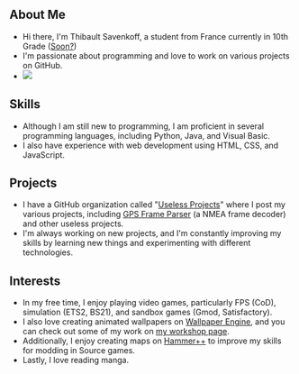 ## About Me
- Hi there, I'm Thibault Savenkoff, a student from France currently in 10th Grade ([Soon?](https://pastebin.com/raw/tJWgJ0mE))
- I'm passionate about programming and love to work on various projects on GitHub.
- <img src="https://badge.stateful.com/Thibault-Savenkoff/status.svg"/>

## Skills
- Although I am still new to programming, I am proficient in several programming languages, including Python, Java, and Visual Basic.
- I also have experience with web development using HTML, CSS, and JavaScript.

## Projects
- I have a GitHub organization called "[Useless Projects](https://www.github.com/Useless-Projects)" where I post my various projects, including [GPS Frame Parser](https://github.com/Useless-Projects/GPS-Frame-Parser) (a NMEA frame decoder) and other useless projects.
- I'm always working on new projects, and I'm constantly improving my skills by learning new things and experimenting with different technologies.

## Interests
- In my free time, I enjoy playing video games, particularly FPS (CoD), simulation (ETS2, BS21), and sandbox games (Gmod, Satisfactory).
- I also love creating animated wallpapers on [Wallpaper Engine](https://store.steampowered.com/app/431960/Wallpaper_Engine), and you can check out some of my work on [my workshop page](https://www.steamcommunity.com/id/TSGAMEMING/myworkshopfiles/?appid=431960&sort=score&browsefilter=myfiles&view=imagewall).
- Additionally, I enjoy creating maps on [Hammer++](https://ficool2.github.io/HammerPlusPlus-Website) to improve my skills for modding in Source games.
- Lastly, I love reading manga.
